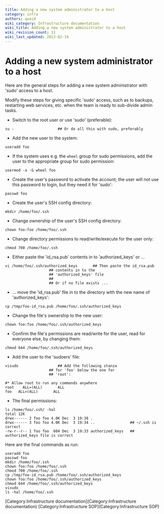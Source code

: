 ```yaml
---
title: Adding a new system administrator to a host
category: infra
authors: quaid
wiki_category: Infrastructure documentation
wiki_title: Adding a new system administrator to a host
wiki_revision_count: 11
wiki_last_updated: 2013-02-19
---
```


# Adding a new system administrator to a host

Here are the general steps for adding a new system administrator with 'sudo' access to a host.

Modify these steps for giving specific 'sudo' access, such as to backups, restarting web services, etc. when the team is ready to sub-divide admin tasks.

*   Switch to the root user or use 'sudo' (preferable):

<!-- -->

    su -                    ## Or do all this with sudo, preferably

*   Add the new user to the system:

<!-- -->

    useradd foo

*   If the system uses e.g. the `wheel` group for sudo permissions, add the user to the appropriate group for sudo permission:

<!-- -->

    usermod -a -G wheel foo

*   Create the user's password to activate the account; the user will not use this password to login, but they need it for 'sudo':

<!-- -->

    passwd foo

*   Create the user's SSH config directory:

<!-- -->

    mkdir /home/foo/.ssh

*   Change ownership of the user's SSH config directory:

<!-- -->

    chown foo:foo /home/foo/.ssh

*   Change directory permissions to read/write/execute for the user only:

<!-- -->

    chmod 700 /home/foo/.ssh

*   Either paste the 'id_rsa.pub' contents in to 'authorized_keys' or ...

<!-- -->

    vi /home/foo/.ssh/authorized_keys       ## Then paste the id_rsa.pub
                        ## contents in to the
                        ## 'authorized_keys' file
                        ##
                        ## Or if no file exists ...

*   ... move the 'id_rsa.pub' file in to the directory with the new name of 'authorized_keys':

<!-- -->

    cp /tmp/foo-id_rsa.pub /home/foo/.ssh/authorized_keys

*   Change the file's ownership to the new user:

<!-- -->

    chown foo:foo /home/foo/.ssh/authorized_keys

*   Confirm the file's permissions are read/write for the user, read for everyone else, by changing them:

<!-- -->

    chmod 644 /home/foo/.ssh/authorized_keys

*   Add the user to the 'sudoers' file:

<!-- -->

    visudo                  ## Add the following stanza
                        ## for 'foo' below the one for
                        ## 'root':

    #* Allow root to run any commands anywhere
    root    ALL=(ALL)       ALL
    foo   ALL=(ALL)       ALL

*   The final permissions:

<!-- -->

    ls /home/foo/.ssh/ -hal
    total 12K
    drwx------ 2 foo foo 4.0K Dec  3 19:38 .                 
    drwx------ 3 foo foo 4.0K Dec  3 19:34 ..                ## ~/.ssh is correct
    -rw-r--r-- 1 foo foo  604 Dec  3 19:33 authorized_keys   ## authorized_keys file is correct

Here are the final commands as run:

    useradd foo
    passwd foo
    mkdir /home/foo/.ssh
    chown foo:foo /home/foo/.ssh
    chmod 700 /home/foo/.ssh
    cp /tmp/foo-id_rsa.pub /home/foo/.ssh/authorized_keys
    chown foo:foo /home/foo/.ssh/authorized_keys
    chmod 644 /home/foo/.ssh/authorized_keys
    visudo
    ls -hal /home/foo/.ssh

[Category:Infrastructure documentation](Category:Infrastructure documentation) [Category:Infrastructure SOP](Category:Infrastructure SOP)
